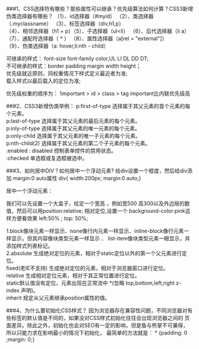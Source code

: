 ###1、CSS选择符有哪些？那些属性可以继承？优先级算法如何计算？CSS3新增伪类选择器有哪些？
  （1）、id选择器（#myid）   （2）、类选择器（.myclassname） （3）、标签选择器（div,h1,p）</br>
  （4）、相邻选择器（h1 + p）（5）、子选择器（ul<li）   （6）、后代选择器（li  a） </br>
  （7）、通配符选择器（ * ） （8）、属性选择器（a[rel = "external"]） </br>
  （9）、伪类选择器（a: hover,li:nth - child）</br>
  
  可继承的样式： font-size font-family color,UL LI DL DD DT;</br>
  不可继承的样式：border padding margin width height；</br>
  优先级就近原则，同权重情况下样式定义最近者为准;</br>
  载入样式以最后载入的定位为准;</br>
  
  优先级权重的顺序为：
  !important > id > class > tag important比内联优先级高
  
 
###2、CSS3新增伪类举例：
  p:first-of-type 选择属于其父元素的首个元素的每个元素。</br>
  p:last-of-type 选择属于其父元素的最后元素的每个元素。</br>
  p:inly-of-type 选择属于其父元素的唯一元素的每个元素。</br>
  p:only-child 选择属于其父元素的唯一子元素的每个元素。</br>
  p:nth-child(2) 选择属于其父元素的第二个子元素的每个元素。</br>
  :enabled : disabled 控制表单控件的禁用状态。</br>
  :checked 单选框或复选框被选中。</br>
  

###3、如何居中DIV？如何居中一个浮动元素?
  给div设置一个框度，然后给div添加 margin:0 auto属性
  div{ width:200px; margin:0 auto;}
  
  居中一个浮动元素：
  
  我们可以先设置一个大盒子，给定一个宽高 ，例如宽500 高300以及外边局的数值，然后可以用position:relative;
  相对定位,设置一个 background-color:pink这样方便看效果 left:50% ; top: 50%;
  
  1.block像块元素一样显示、none像行内元素一样显示、inline-block像行元素一样显示，但其内容像块类型元素一样显示 、
  list-item像块类型元素一眼显示，并添加样式列表标记。</br>
  2.absolute 生成绝对定位的元素，相对于static定位以外的第一个父元素进行定位。</br>
   fixed(老IE不支持) 生成绝对定位的元素，相对于浏览器窗口进行定位。</br>
   relative 生成相对定位元素，相对于其正常位置进行定位。</br>
   static默认值没有定位，元素出现在正常流中 *(忽略 top,bottom,left,right z-index 声明)。</br>
   inherit 规定从父元素继承position属性的值。
   
  
###4、为什么要初始化CSS样式？
    因为浏览器存在兼容性问题，不同浏览器对有些标签的默认值是不同的，如果没对CSS样式初始化往往会出现浏览器之间的
   页面差异。除此之外，初始化也会对SEO有一定的影响，但是鱼与熊掌不可兼得，所以只能力求在影响最小的情况下初始化，
   最简单的方法就是： * {padding: 0 ;margin: 0;}

